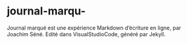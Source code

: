 # journal-marqu-


Journal marqué est une expérience Markdown d’écriture en ligne, par Joachim Séné.
Edité dans VisualStudioCode, généré par Jekyll. 

